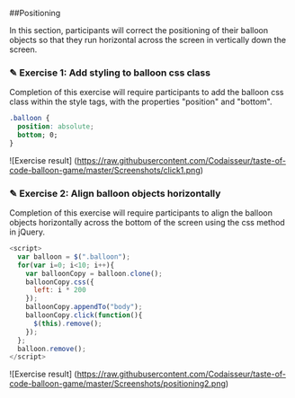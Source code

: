 ##Positioning

In this section, participants will correct the positioning of their balloon objects
so that they run horizontal across the screen in vertically down the screen.

### ✎ Exercise 1: Add styling to balloon css class

Completion of this exercise will require participants to add the balloon css class
within the style tags, with the properties "position" and "bottom".

```css
.balloon {
  position: absolute;
  bottom; 0;
}
```

![Exercise result]
(https://raw.githubusercontent.com/Codaisseur/taste-of-code-balloon-game/master/Screenshots/click1.png)

### ✎ Exercise 2: Align balloon objects horizontally

Completion of this exercise will require participants to align the balloon objects
horizontally across the bottom of the screen using the css method in jQuery.

```javascript
<script>
  var balloon = $(".balloon");
  for(var i=0; i<10; i++){
    var balloonCopy = balloon.clone();
    balloonCopy.css({
      left: i * 200
    });
    balloonCopy.appendTo("body");
    balloonCopy.click(function(){
      $(this).remove();
    });
  };
  balloon.remove();
</script>
```

![Exercise result]
(https://raw.githubusercontent.com/Codaisseur/taste-of-code-balloon-game/master/Screenshots/positioning2.png)
